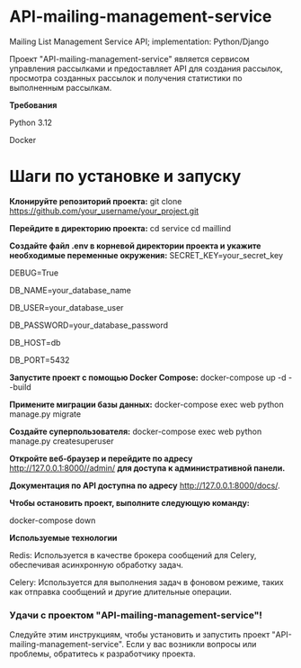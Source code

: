 # API-mailing-management-service
Mailing List Management Service API; implementation: Python/Django

Проект "API-mailing-management-service" является сервисом управления рассылками и предоставляет API для создания рассылок, просмотра созданных рассылок и получения статистики по выполненным рассылкам.

**Требования**

Python 3.12

Docker 

# Шаги по установке и запуску


**Клонируйте репозиторий проекта:**
git clone https://github.com/your_username/your_project.git

**Перейдите в директорию проекта:**
cd service
cd maillind

**Создайте файл .env в корневой директории проекта и укажите необходимые переменные окружения:**
SECRET_KEY=your_secret_key

DEBUG=True

DB_NAME=your_database_name

DB_USER=your_database_user

DB_PASSWORD=your_database_password

DB_HOST=db

DB_PORT=5432

**Запустите проект с помощью Docker Compose:**
docker-compose up -d --build

**Примените миграции базы данных:**
docker-compose exec web python manage.py migrate

**Создайте суперпользователя:**
docker-compose exec web python manage.py createsuperuser

**Откройте веб-браузер и перейдите по адресу** http://127.0.0.1:8000//admin/ **для доступа к административной панели.**

**Документация по API доступна по адресу** http://127.0.0.1:8000/docs/.

**Чтобы остановить проект, выполните следующую команду:**

docker-compose down

**Используемые технологии**

Redis: Используется в качестве брокера сообщений для Celery, обеспечивая асинхронную обработку задач.

Celery: Используется для выполнения задач в фоновом режиме, таких как отправка сообщений и другие длительные операции.


### Удачи с проектом "API-mailing-management-service"!

Следуйте этим инструкциям, чтобы установить и запустить проект "API-mailing-management-service". Если у вас возникли вопросы или проблемы, обратитесь к разработчику проекта.
